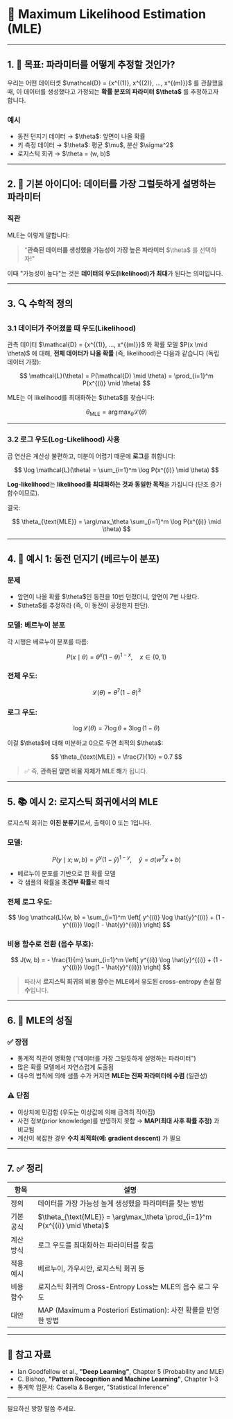 

# 🧠 Maximum Likelihood Estimation (MLE)

---

## 1. 🎯 목표: 파라미터를 어떻게 추정할 것인가?

우리는 어떤 데이터셋 \$\mathcal{D} = {x^{(1)}, x^{(2)}, ..., x^{(m)}}\$ 를 관찰했을 때,
이 데이터를 생성했다고 가정되는 **확률 분포의 파라미터 \$\theta\$** 를 추정하고자 합니다.

### 예시

* 동전 던지기 데이터 → \$\theta\$: 앞면이 나올 확률
* 키 측정 데이터 → \$\theta\$: 평균 \$\mu\$, 분산 \$\sigma^2\$
* 로지스틱 회귀 → \$\theta = (w, b)\$

---

## 2. 🧪 기본 아이디어: 데이터를 가장 그럴듯하게 설명하는 파라미터

### 직관

MLE는 이렇게 말합니다:

> "**관측된 데이터를 생성했을 가능성이 가장 높은 파라미터** \$\theta\$ 를 선택하자!"

이때 "가능성이 높다"는 것은 **데이터의 우도(likelihood)가 최대**가 된다는 의미입니다.

---

## 3. 🔍 수학적 정의

### 3.1 데이터가 주어졌을 때 우도(Likelihood)

관측 데이터 \$\mathcal{D} = {x^{(1)}, ..., x^{(m)}}\$ 와 확률 모델 \$P(x \mid \theta)\$ 에 대해,
**전체 데이터가 나올 확률** (즉, likelihood)은 다음과 같습니다 (독립 데이터 가정):

$$
\mathcal{L}(\theta) = P(\mathcal{D} \mid \theta) = \prod_{i=1}^m P(x^{(i)} \mid \theta)
$$

MLE는 이 likelihood를 최대화하는 \$\theta\$를 찾습니다:

$$
\theta_{\text{MLE}} = \arg\max_\theta \mathcal{L}(\theta)
$$

---

### 3.2 로그 우도(Log-Likelihood) 사용

곱 연산은 계산상 불편하고, 미분이 어렵기 때문에 **로그**를 취합니다:

$$
\log \mathcal{L}(\theta) = \sum_{i=1}^m \log P(x^{(i)} \mid \theta)
$$

**Log-likelihood**는 **likelihood를 최대화하는 것과 동일한 목적**을 가집니다 (단조 증가 함수이므로).

결국:

$$
\theta_{\text{MLE}} = \arg\max_\theta \sum_{i=1}^m \log P(x^{(i)} \mid \theta)
$$

---

## 4. 📘 예시 1: 동전 던지기 (베르누이 분포)

### 문제

* 앞면이 나올 확률 \$\theta\$인 동전을 10번 던졌더니, 앞면이 7번 나왔다.
* \$\theta\$를 추정하라 (즉, 이 동전이 공정한지 판단).

### 모델: 베르누이 분포

각 시행은 베르누이 분포를 따름:

$$
P(x \mid \theta) = \theta^x (1 - \theta)^{1 - x}, \quad x \in \{0, 1\}
$$

### 전체 우도:

$$
\mathcal{L}(\theta) = \theta^7 (1 - \theta)^3
$$

### 로그 우도:

$$
\log \mathcal{L}(\theta) = 7 \log \theta + 3 \log(1 - \theta)
$$

이걸 \$\theta\$에 대해 미분하고 0으로 두면 최적의 \$\theta\$:

$$
\theta_{\text{MLE}} = \frac{7}{10} = 0.7
$$

> ✅ 즉, **관측된 앞면 비율 자체가 MLE 해**가 됩니다.

---

## 5. 📚 예시 2: 로지스틱 회귀에서의 MLE

로지스틱 회귀는 **이진 분류기**로서, 출력이 0 또는 1입니다.

### 모델:

$$
P(y \mid x; w, b) = \hat{y}^y (1 - \hat{y})^{1 - y}, \quad \hat{y} = \sigma(w^T x + b)
$$

* 베르누이 분포를 기반으로 한 확률 모델
* 각 샘플의 확률을 **조건부 확률**로 해석

### 전체 로그 우도:

$$
\log \mathcal{L}(w, b) = \sum_{i=1}^m \left[ y^{(i)} \log \hat{y}^{(i)} + (1 - y^{(i)}) \log(1 - \hat{y}^{(i)}) \right]
$$

### 비용 함수로 전환 (음수 부호):

$$
J(w, b) = - \frac{1}{m} \sum_{i=1}^m \left[ y^{(i)} \log \hat{y}^{(i)} + (1 - y^{(i)}) \log(1 - \hat{y}^{(i)}) \right]
$$

> 따라서 **로지스틱 회귀의 비용 함수는 MLE에서 유도된 cross-entropy 손실 함수**입니다.

---

## 6. 🧠 MLE의 성질

### ✅ 장점

* 통계적 직관이 명확함 ("데이터를 가장 그럴듯하게 설명하는 파라미터")
* 많은 확률 모델에서 자연스럽게 도출됨
* 대수의 법칙에 의해 샘플 수가 커지면 **MLE는 진짜 파라미터에 수렴** (일관성)

### ⚠️ 단점

* 이상치에 민감함 (우도는 이상값에 의해 급격히 작아짐)
* 사전 정보(prior knowledge)를 반영하지 못함 → **MAP(최대 사후 확률 추정)** 과 비교됨
* 계산이 복잡한 경우 **수치 최적화(예: gradient descent)** 가 필요

---

## 7. ✅ 정리

| 항목    | 설명                                                                                |
| ----- | --------------------------------------------------------------------------------- |
| 정의    | 데이터를 가장 가능성 높게 생성했을 파라미터를 찾는 방법                                                   |
| 기본 공식 | \$\theta\_{\text{MLE}} = \arg\max\_\theta \prod\_{i=1}^m P(x^{(i)} \mid \theta)\$ |
| 계산 방식 | 로그 우도를 최대화하는 파라미터를 찾음                                                             |
| 적용 예시 | 베르누이, 가우시안, 로지스틱 회귀 등                                                             |
| 비용 함수 | 로지스틱 회귀의 Cross-Entropy Loss는 MLE의 음수 로그 우도                                        |
| 대안    | MAP (Maximum a Posteriori Estimation): 사전 확률을 반영한 방법                              |

---

## 📌 참고 자료

* Ian Goodfellow et al., **"Deep Learning"**, Chapter 5 (Probability and MLE)
* C. Bishop, **"Pattern Recognition and Machine Learning"**, Chapter 1–3
* 통계학 입문서: Casella & Berger, "Statistical Inference"

---


필요하신 방향 말씀 주세요.
